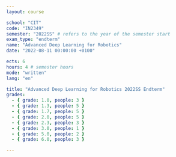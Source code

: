 ```yaml
---
layout: course

school: "CIT"
code: "IN2349"
semester: "2022SS" # refers to the year of the semester start
exam_type: "endterm"
name: "Advanced Deep Learning for Robotics"
date: "2022-08-11 00:00:00 +0100"

ects: 6
hours: 4 # semester hours
mode: "written"
lang: "en"

title: "Advanced Deep Learning for Robotics 2022SS Endterm"
grades:
  - { grade: 1.0, people: 3 }
  - { grade: 1.3, people: 5 }
  - { grade: 1.7, people: 5 }
  - { grade: 2.0, people: 5 }
  - { grade: 2.3, people: 3 }
  - { grade: 3.0, people: 1 }
  - { grade: 5.0, people: 2 }
  - { grade: 6.0, people: 3 }

---
```



